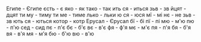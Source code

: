Египе - Єгипе
єсть - є
яко - як
тако - так
ить ся - иться
зьв - зв
йцят - дцят
ти му - тиму
ти ме - тиме
лько - льки
ю ся - юся
мї - мі
нє - не
зьв - зв
ють ся - ються
котор - котр
Ерусал - Єрусал
бї - бі
пї - пі
мю - м'ю
пю - п'ю
сед - сид
пє - п'є
бє - б'є
вє - в'є
фя - ф'я
мє - м'є
пя - п'я
бя - б'я
вя - в'я
мя - м'я
бю - б'ю
вю - в'ю